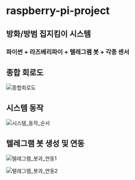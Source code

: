 # raspberry-pi-project

## 방화/방범 집지킴이 시스템

### 파이썬 + 라즈베리파이 + 텔레그램 봇 + 각종 센서

## 종합 회로도
![종합회로도](https://user-images.githubusercontent.com/55545105/121293375-7c858f00-c926-11eb-9cd9-a8e628856960.PNG)

## 시스템 동작
![시스템_동작_순서](https://user-images.githubusercontent.com/55545105/121293400-84453380-c926-11eb-874f-67826008bacb.PNG)

## 텔레그램 봇 생성 및 연동
![텔레그램_봇과_연동1](https://user-images.githubusercontent.com/55545105/121293408-86a78d80-c926-11eb-8333-808064718f5e.PNG)

![텔레그램_봇과_연동2](https://user-images.githubusercontent.com/55545105/121293407-85766080-c926-11eb-8cb9-7321b003db52.PNG)


